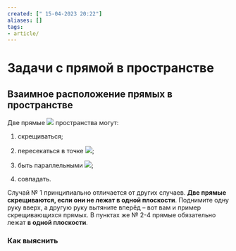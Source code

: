 ```yaml
---
created: [" 15-04-2023 20:22"]
aliases: []
tags:
- article/
---
```


# Задачи с прямой в пространстве

## Взаимное расположение прямых в пространстве

Две прямые ![](http://mathprofi.ru/d/zadachi_s_pryamoi_v_prostranstve_clip_image002.gif) пространства могут:

1) скрещиваться;

2) пересекаться в точке ![](http://mathprofi.ru/d/zadachi_s_pryamoi_v_prostranstve_clip_image004.gif);

3) быть параллельными ![](http://mathprofi.ru/d/zadachi_s_pryamoi_v_prostranstve_clip_image006.gif);

4) совпадать.

Случай № 1 принципиально отличается от других случаев. **Две прямые скрещиваются, если они не лежат в одной плоскости**. Поднимите одну руку вверх, а другую руку вытяните вперёд – вот вам и пример скрещивающихся прямых. В пунктах же № 2-4 прямые обязательно лежат **в одной плоскости**.

### Как выяснить